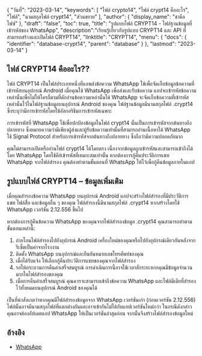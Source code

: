 {
"วันที่": "2023-03-14",
  "keywords": [
"ไฟล์ crypto14",
"ไฟล์ crypt14 คืออะไร",
"ไฟล์",
"นามสกุลไฟล์ crypt14",
"ส่วนขยาย"
],
  "author": {
"display_name": "ชาคีล ไฟซ์"
},
"draft": "false",
"toc": true,
"title": "รูปแบบไฟล์ CRYPT14 - ไฟล์ฐานข้อมูลที่เข้ารหัสของ WhatsApp",
  "description":"เรียนรู้เกี่ยวกับรูปแบบ CRYPT14 และ API ที่สามารถสร้างและเปิดไฟล์ CRYPT14",
"linktitle": "CRYPT14",
  "menu": {
    "docs": {
      "identifier": "database-crypt14",
      "parent": "database"
}
},
"lastmod": "2023-03-14"
}

## ไฟล์ CRYPT14 คืออะไร??

ไฟล์ CRYPT14 เป็นไฟล์ประเภทหนึ่งที่แอพส่งข้อความ WhatsApp ใช้เพื่อจัดเก็บข้อมูลข้อความที่เข้ารหัสบนอุปกรณ์ Android เมื่อคุณใช้ WhatsApp เพื่อส่งและรับข้อความ แอปจะเข้ารหัสข้อความเหล่านั้นเพื่อไม่ให้ใครก็ตามที่ดักอ่านข้อความเหล่านั้นได้ WhatsApp จะจัดเก็บข้อความที่เข้ารหัสเหล่านั้นไว้ในไฟล์ฐานข้อมูลบนอุปกรณ์ Android ของคุณ ไฟล์ฐานข้อมูลมีนามสกุลไฟล์ .crypt14 ซึ่งระบุว่ามีการเข้ารหัสโดยใช้อัลกอริธึมการเข้ารหัสเฉพาะ

การเข้ารหัสที่ WhatsApp ใช้เพื่อปกป้องข้อมูลในไฟล์ crypt14 นั้นเป็นการเข้ารหัสจากต้นทางถึงปลายทาง ซึ่งหมายความว่ามีเพียงผู้ส่งและผู้รับข้อความเท่านั้นที่สามารถอ่านเนื้อหาได้ WhatsApp ใช้ Signal Protocol สำหรับการเข้ารหัสจากต้นทางถึงปลายทาง ซึ่งถือว่ามีความปลอดภัยมาก

คุณไม่สามารถเปิดหรืออ่านไฟล์ crypt14 ได้โดยตรง เนื่องจากข้อมูลถูกเข้ารหัสและสามารถเข้าถึงได้โดย WhatsApp โดยใช้คีย์เข้ารหัสที่เหมาะสมเท่านั้น หากต้องการกู้คืนประวัติการแชท WhatsApp จากไฟล์สำรอง คุณต้องทำตามขั้นตอนที่ WhatsApp ให้ไว้เพื่อกู้คืนข้อมูลภายในแอป

## รูปแบบไฟล์ CRYPT14 – ข้อมูลเพิ่มเติม

เมื่อคุณสำรองข้อความ WhatsApp บนอุปกรณ์ Android แอปจะสร้างไฟล์สำรองที่มีประวัติการแชท ไฟล์สื่อ และข้อมูลอื่น ๆ ของคุณ ไฟล์สำรองนี้มีนามสกุลไฟล์ .crypt14 หากสร้างโดยใช้ WhatsApp เวอร์ชัน 2.12.556 ขึ้นไป

หากต้องการกู้คืนข้อความ WhatsApp ของคุณจากไฟล์สำรองข้อมูล .crypt14 คุณสามารถทำตามขั้นตอนเหล่านี้:

1. ถ่ายโอนไฟล์สำรองไปยังอุปกรณ์ Android เครื่องใหม่ของคุณหรือไปยังอุปกรณ์เดียวกันหลังจากรีเซ็ตเป็นค่าจากโรงงาน
2. ติดตั้ง WhatsApp บนอุปกรณ์และยืนยันหมายเลขโทรศัพท์ของคุณ
3. เมื่อได้รับแจ้ง ให้เลือกกู้คืนประวัติการแชทของคุณจากไฟล์สำรอง
4. รอให้กระบวนการคืนค่าเสร็จสมบูรณ์ การดำเนินการนี้อาจใช้เวลาสักระยะหากคุณมีข้อมูลจำนวนมากในไฟล์สำรองของคุณ
5. เมื่อการคืนค่าเสร็จสมบูรณ์ คุณควรจะสามารถเข้าถึงข้อความ WhatsApp และไฟล์มีเดียที่สำรองไว้ทั้งหมดบนอุปกรณ์ Android ของคุณได้

เป็นที่น่าสังเกตว่าหากคุณมีไฟล์สำรองข้อมูลจาก WhatsApp เวอร์ชันเก่า (ก่อนเวอร์ชัน 2.12.556) ไฟล์นั้นอาจมีนามสกุลไฟล์ที่แตกต่างกันและอาจเข้ากันไม่ได้กับแอปเวอร์ชันใหม่กว่า ในกรณีดังกล่าว คุณอาจต้องอัปเดตแอป WhatsApp ให้เป็นเวอร์ชันล่าสุดก่อน จากนั้นจึงสร้างไฟล์สำรองข้อมูลใหม่

## อ้างอิง
* [WhatsApp](https://en.wikipedia.org/wiki/WhatsApp)

